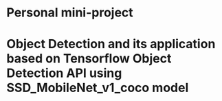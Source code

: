 # Personal mini-project 
# Object Detection and its application based on Tensorflow Object Detection API using SSD_MobileNet_v1_coco model
